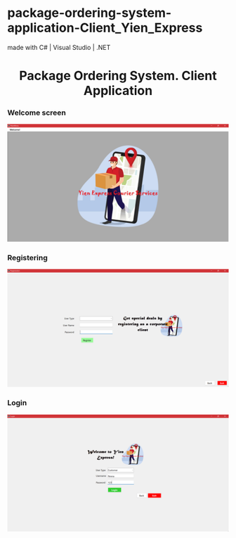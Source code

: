 # package-ordering-system-application-Client_Yien_Express
made with C# | Visual Studio | .NET

<h1 align="center">Package Ordering System. Client Application</h1>

<h3>Welcome screen</h3>

<img src="https://github.com/Vishaka-Randunuge/package-ordering-system-application-Client_Yien_Express/blob/760a5ed9f0c0cd33dfbf05dfc18ee705c7f0d85f/welcome.png" 
  alt="Alt text" title="Optional title">

<h3>Registering</h3>

<img src="https://github.com/Vishaka-Randunuge/package-ordering-system-application-Client_Yien_Express/blob/760a5ed9f0c0cd33dfbf05dfc18ee705c7f0d85f/register.png" 
  alt="Alt text" title="Optional title">

  
<h3>Login</h3>
<img src="https://github.com/Vishaka-Randunuge/package-ordering-system-application-Client_Yien_Express/blob/760a5ed9f0c0cd33dfbf05dfc18ee705c7f0d85f/login.png" alt="Alt text" title="Optional title">
